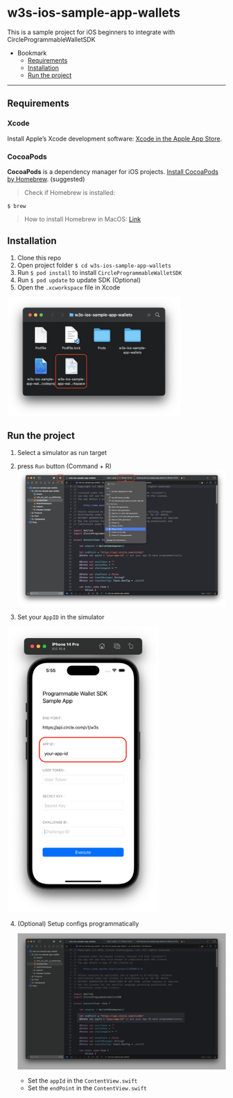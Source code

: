# w3s-ios-sample-app-wallets

This is a sample project for iOS beginners to integrate with CircleProgrammableWalletSDK

- Bookmark
  - [Requirements](#requirements)
  - [Installation](#installation)
  - [Run the project](#run-the-project)
---

## Requirements

### Xcode
Install Apple’s Xcode development software: [Xcode in the Apple App Store](https://apps.apple.com/tw/app/xcode/id497799835?mt=12).

### CocoaPods
**CocoaPods** is a dependency manager for iOS projects. [Install CocoaPods by Homebrew](https://formulae.brew.sh/formula/cocoapods). (suggested)

> Check if Homebrew is installed:
```shell
$ brew
```
> How to install Homebrew in MacOS: [Link](https://mac.install.guide/homebrew/3.html)

## Installation

1. Clone this repo
2. Open project folder `$ cd w3s-ios-sample-app-wallets`
3. Run `$ pod install` to install `CircleProgrammableWalletSDK`
4. Run `$ pod update` to update SDK (Optional)
5. Open the `.xcworkspace` file in Xcode
<img src="readme_images/screenshot_2.png" width="400"/>

## Run the project

1. Select a simulator as run target
2. press `Run` button (Command + R)
![image](readme_images/screenshot_3.png)

3. Set your `AppID` in the simulator
<img src="readme_images/screenshot_1.png" width="350"/>

4. (Optional) Setup configs programmatically

    ![image](readme_images/screenshot_4.png)
    - Set the `appId` in the `ContentView.swift`
    - Set the `endPoint` in the `ContentView.swift`
